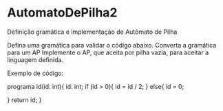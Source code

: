 # AutomatoDePilha2
Definição gramática e implementação de Autômato de Pilha

Defina uma gramática para validar o código abaixo.
Converta a gramática para um AP
Implemente o AP, que aceita por pilha vazia, para aceitar a linguagem definida.

Exemplo de código:

programa id(id: int){
   id: int;
   if (id > 0){
         id = id / 2;
   } else{
        id = 0;

   }
  return id;
}
